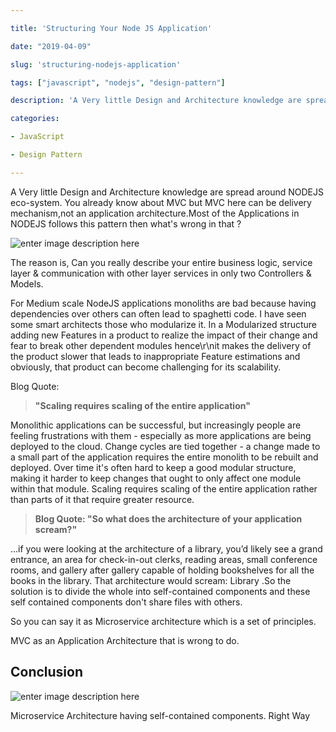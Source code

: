 ```yaml
---

title: 'Structuring Your Node JS Application'

date: "2019-04-09"

slug: 'structuring-nodejs-application'

tags: ["javascript", "nodejs", "design-pattern"]

description: 'A Very little Design and Architecture knowledge are spread around NODEJS eco-system. You already know about MVC but MVC here can be delivery mechanism,not an application architecture.'

categories:

- JavaScript

- Design Pattern

---
```



A Very little Design and Architecture knowledge are spread around NODEJS eco-system. You already know about MVC but MVC here can be delivery mechanism,not an application architecture.Most of the Applications in NODEJS follows this pattern then what\'s wrong in that ?

![enter image description here](https://res.cloudinary.com/dwnvnfejf/image/upload/v1562842629/blog/microservices/surprise-gif-2-300x191.gif)

The reason is, Can you really describe your entire business logic, service layer & communication  with other layer services in only two Controllers & Models.

For Medium scale NodeJS applications monoliths are bad because having dependencies over others can often lead to spaghetti code. I have seen some smart architects those who modularize it.
In a Modularized structure adding new Features in a product to realize the impact of their change and fear to break other dependent modules hence\r\nit makes the delivery of the product slower that leads to inappropriate Feature estimations and obviously, that product can become challenging for its scalability.

Blog Quote:
 

> **"Scaling requires scaling of the entire application\"**

Monolithic applications can be successful, but increasingly people are feeling frustrations with them - especially as more  applications are being deployed to the cloud. Change cycles are tied together - a change made to a small part of the application  requires the entire monolith to be rebuilt and deployed. Over time it\'s often hard to keep a good modular structure, making it  harder to keep changes that ought to only affect one module within that module. Scaling requires scaling of the entire application  rather than parts of it that require greater resource.

> **Blog Quote: "So what does the architecture of   your application scream?\"**

...if you were looking at the architecture of a library, you’d likely see a grand entrance, an area for check-in-out clerks, reading areas, small conference rooms, and gallery after gallery capable of holding bookshelves for all the books in the library. That architecture would scream: Library .So the solution is to divide  the whole into self-contained components and these self contained components don\'t share files with others. 

So you can say it as Microservice architecture which is a set of principles.

MVC as an Application Architecture that is wrong to do.

## Conclusion

![enter image description here](https://res.cloudinary.com/dwnvnfejf/image/upload/v1562843061/blog/microservices/Capture-e1546678989104-357x400.png)

Microservice Architecture having self-contained components. Right Way
